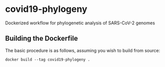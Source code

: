 # covid19-phylogeny
Dockerized workflow for phylogenetic analysis of SARS-CoV-2 genomes

## Building the Dockerfile
The basic procedure is as follows, assuming you wish to build from source:

    docker build --tag covid19-phylogeny .

